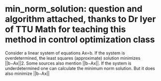 # min_norm_solution: question and algorithm attached, thanks to Dr Iyer of TTU Math for teaching this method in control optimization class
Consider a linear system of equations Ax=b.  If the system is overdetermined, the least squares (approximate) solution minimizes ||b−Ax||2. Some sources also mention ||b−Ax||.  If the system is underdetermined one can calculate the minimum norm solution. But it does also minimize ||b−Ax||


